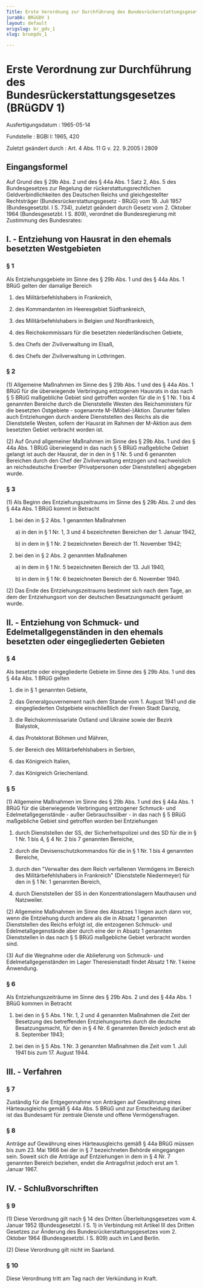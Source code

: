 ```yaml
---
Title: Erste Verordnung zur Durchführung des Bundesrückerstattungsgesetzes
jurabk: BRüGDV 1
layout: default
origslug: br_gdv_1
slug: bruegdv_1

---
```


# Erste Verordnung zur Durchführung des Bundesrückerstattungsgesetzes (BRüGDV 1)

Ausfertigungsdatum
:   1965-05-14

Fundstelle
:   BGBl I: 1965, 420

Zuletzt geändert durch
:   Art. 4 Abs. 11 G v. 22. 9.2005 I 2809

## Eingangsformel

Auf Grund des § 29b Abs. 2 und des § 44a Abs. 1 Satz 2, Abs. 5 des
Bundesgesetzes zur Regelung der rückerstattungsrechtlichen
Geldverbindlichkeiten des Deutschen Reichs und gleichgestellter
Rechtsträger (Bundesrückerstattungsgesetz - BRüG) vom 19. Juli 1957
(Bundesgesetzbl. I S. 734), zuletzt geändert durch Gesetz vom 2.
Oktober 1964 (Bundesgesetzbl. I S. 809), verordnet die Bundesregierung
mit Zustimmung des Bundesrates:

## I. - Entziehung von Hausrat in den ehemals besetzten Westgebieten

### § 1

Als Entziehungsgebiete im Sinne des § 29b Abs. 1 und des § 44a Abs. 1
BRüG gelten der damalige Bereich

1.  des Militärbefehlshabers in Frankreich,


2.  des Kommandanten im Heeresgebiet Südfrankreich,


3.  des Militärbefehlshabers in Belgien und Nordfrankreich,


4.  des Reichskommissars für die besetzten niederländischen Gebiete,


5.  des Chefs der Zivilverwaltung im Elsaß,


6.  des Chefs der Zivilverwaltung in Lothringen.

### § 2

(1) Allgemeine Maßnahmen im Sinne des § 29b Abs. 1 und des § 44a Abs.
1 BRüG für die überwiegende Verbringung entzogenen Hausrats in das
nach § 5 BRüG maßgebliche Gebiet sind getroffen worden für die in § 1
Nr. 1 bis 4 genannten Bereiche durch die Dienststelle Westen des
Reichsministers für die besetzten Ostgebiete - sogenannte
M-(Möbel-)Aktion. Darunter fallen auch Entziehungen durch andere
Dienststellen des Reichs als die Dienststelle Westen, sofern der
Hausrat im Rahmen der M-Aktion aus dem besetzten Gebiet verbracht
worden ist.

(2) Auf Grund allgemeiner Maßnahmen im Sinne des § 29b Abs. 1 und des
§ 44a Abs. 1 BRüG überwiegend in das nach § 5 BRüG maßgebliche Gebiet
gelangt ist auch der Hausrat, der in den in § 1 Nr. 5 und 6 genannten
Bereichen durch den Chef der Zivilverwaltung entzogen und nachweislich
an reichsdeutsche Erwerber (Privatpersonen oder Dienststellen)
abgegeben wurde.

### § 3

(1) Als Beginn des Entziehungszeitraums im Sinne des § 29b Abs. 2 und
des § 44a Abs. 1 BRüG kommt in Betracht

1.  bei den in § 2 Abs. 1 genannten Maßnahmen

    a)  in den in § 1 Nr. 1, 3 und 4 bezeichneten Bereichen der 1. Januar
        1942,


    b)  in dem in § 1 Nr. 2 bezeichneten Bereich der 11. November 1942;





2.  bei den in § 2 Abs. 2 genannten Maßnahmen

    a)  in dem in § 1 Nr. 5 bezeichneten Bereich der 13. Juli 1940,


    b)  in dem in § 1 Nr. 6 bezeichneten Bereich der 6. November 1940.







(2) Das Ende des Entziehungszeitraums bestimmt sich nach dem Tage, an
dem der Entziehungsort von der deutschen Besatzungsmacht geräumt
wurde.

## II. - Entziehung von Schmuck- und Edelmetallgegenständen in den ehemals besetzten oder eingegliederten Gebieten

### § 4

Als besetzte oder eingegliederte Gebiete im Sinne des § 29b Abs. 1 und
des § 44a Abs. 1 BRüG gelten

1.  die in § 1 genannten Gebiete,


2.  das Generalgouvernement nach dem Stande vom 1. August 1941 und die
    eingegliederten Ostgebiete einschließlich der Freien Stadt Danzig,


3.  die Reichskommissariate Ostland und Ukraine sowie der Bezirk
    Bialystok,


4.  das Protektorat Böhmen und Mähren,


5.  der Bereich des Militärbefehlshabers in Serbien,


6.  das Königreich Italien,


7.  das Königreich Griechenland.

### § 5

(1) Allgemeine Maßnahmen im Sinne des § 29b Abs. 1 und des § 44a Abs.
1 BRüG für die überwiegende Verbringung entzogener Schmuck- und
Edelmetallgegenstände - außer Gebrauchssilber - in das nach § 5 BRüG
maßgebliche Gebiet sind getroffen worden bei Entziehungen

1.  durch Dienststellen der SS, der Sicherheitspolizei und des SD für die
    in § 1 Nr. 1 bis 4, § 4 Nr. 2 bis 7 genannten Bereiche,


2.  durch die Devisenschutzkommandos für die in § 1 Nr. 1 bis 4 genannten
    Bereiche,


3.  durch den "Verwalter des dem Reich verfallenen Vermögens im Bereich
    des Militärbefehlshabers in Frankreich" (Dienststelle Niedermeyer) für
    den in § 1 Nr. 1 genannten Bereich,


4.  durch Dienststellen der SS in den Konzentrationslagern Mauthausen und
    Natzweiler.




(2) Allgemeine Maßnahmen im Sinne des Absatzes 1 liegen auch dann vor,
wenn die Entziehung durch andere als die in Absatz 1 genannten
Dienststellen des Reichs erfolgt ist, die entzogenen Schmuck- und
Edelmetallgegenstände aber durch eine der in Absatz 1 genannten
Dienststellen in das nach § 5 BRüG maßgebliche Gebiet verbracht worden
sind.

(3) Auf die Wegnahme oder die Ablieferung von Schmuck- und
Edelmetallgegenständen im Lager Theresienstadt findet Absatz 1 Nr. 1
keine Anwendung.

### § 6

Als Entziehungszeiträume im Sinne des § 29b Abs. 2 und des § 44a Abs.
1 BRüG kommen in Betracht

1.  bei den in § 5 Abs. 1 Nr. 1, 2 und 4 genannten Maßnahmen die Zeit der
    Besetzung des betreffenden Entziehungsortes durch die deutsche
    Besatzungsmacht, für den in § 4 Nr. 6 genannten Bereich jedoch erst ab
    8\. September 1943;


2.  bei den in § 5 Abs. 1 Nr. 3 genannten Maßnahmen die Zeit vom 1. Juli
    1941 bis zum 17. August 1944.

## III. - Verfahren

### § 7

Zuständig für die Entgegennahme von Anträgen auf Gewährung eines
Härteausgleichs gemäß § 44a Abs. 5 BRüG und zur Entscheidung darüber
ist das Bundesamt für zentrale Dienste und offene Vermögensfragen.

### § 8

Anträge auf Gewährung eines Härteausgleichs gemäß § 44a BRüG müssen
bis zum 23. Mai 1966 bei der in § 7 bezeichneten Behörde eingegangen
sein. Soweit sich die Anträge auf Entziehungen in dem in § 4 Nr. 7
genannten Bereich beziehen, endet die Antragsfrist jedoch erst am 1.
Januar 1967.

## IV. - Schlußvorschriften

### § 9

(1) Diese Verordnung gilt nach § 14 des Dritten Überleitungsgesetzes
vom 4. Januar 1952 (Bundesgesetzbl. I S. 1) in Verbindung mit Artikel
III des Dritten Gesetzes zur Änderung des
Bundesrückerstattungsgesetzes vom 2. Oktober 1964 (Bundesgesetzbl. I
S. 809) auch im Land Berlin.

(2) Diese Verordnung gilt nicht im Saarland.

### § 10

Diese Verordnung tritt am Tag nach der Verkündung in Kraft.

